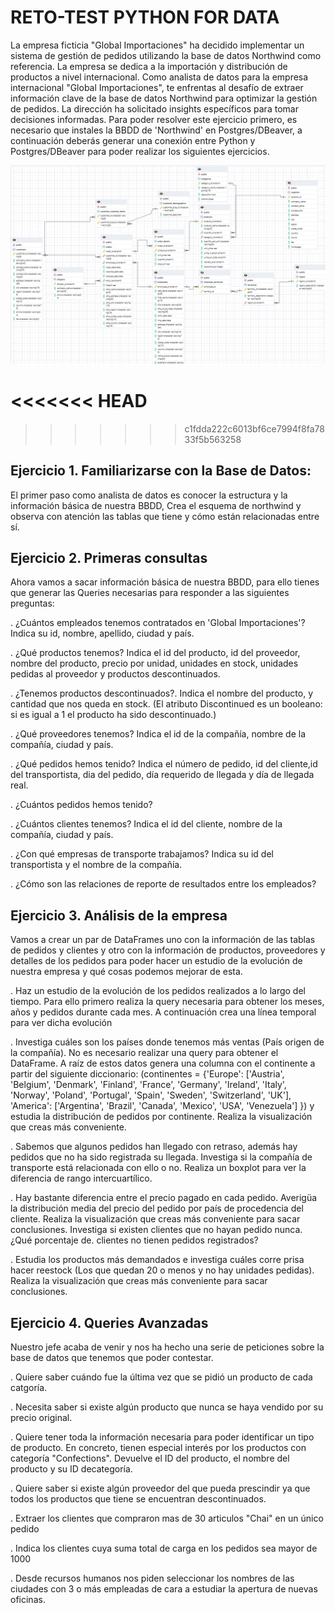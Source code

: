 # RETO-TEST PYTHON FOR DATA

La empresa ficticia "Global Importaciones" ha decidido implementar un sistema de gestión de pedidos utilizando la base de datos Northwind como referencia. La empresa se dedica a la importación y distribución de productos a nivel internacional. Como analista de datos para la empresa internacional "Global Importaciones", te enfrentas al desafío de extraer información clave de la base de
datos Northwind para optimizar la gestión de pedidos. La dirección ha solicitado insights específicos para tomar decisiones informadas. Para poder resolver este ejercicio primero, es necesario que instales la BBDD de 'Northwind' en Postgres/DBeaver, a continuación deberás generar una conexión entre Python y Postgres/DBeaver para poder realizar los siguientes ejercicios.

![header_photo](https://github.com/CarlEstP/python_data/blob/main/modelo.PNG)

<<<<<<< HEAD
=======

>>>>>>> c1fdda222c6013bf6ce7994f8fa7833f5b563258
## Ejercicio 1. Familiarizarse con la Base de Datos:

El primer paso como analista de datos es conocer la estructura y la información básica de nuestra BBDD, Crea el esquema de northwind y observa con atención las tablas que tiene y cómo están relacionadas entre sí.

## Ejercicio 2. Primeras consultas

Ahora vamos a sacar información básica de nuestra BBDD, para ello tienes que generar las Queries necesarias para responder a las siguientes preguntas:

. ¿Cuántos empleados tenemos contratados en 'Global Importaciones'? Indica su id, nombre, apellido, ciudad y país.

. ¿Qué productos tenemos? Indica el id del producto, id del proveedor, nombre del producto, precio por unidad, unidades en stock, unidades pedidas al proveedor y productos descontinuados.

. ¿Tenemos productos descontinuados?. Indica el nombre del producto, y cantidad que nos queda en stock. (El atributo Discontinued es un booleano: si es igual a 1 el producto ha sido descontinuado.)

. ¿Qué proveedores tenemos? Indica el id de la compañía, nombre de la compañía, ciudad y país.

. ¿Qué pedidos hemos tenido? Indica el número de pedido, id del cliente,id del transportista, dia del pedido, día requerido de llegada y día de llegada real.

. ¿Cuántos pedidos hemos tenido?

. ¿Cuántos clientes tenemos? Indica el id del cliente, nombre de la compañía, ciudad y país.

. ¿Con qué empresas de transporte trabajamos? Indica su id del transportista y el nombre de la compañía.

. ¿Cómo son las relaciones de reporte de resultados entre los empleados?

## Ejercicio 3. Análisis de la empresa

Vamos a crear un par de DataFrames uno con la información de las tablas de pedidos y clientes y otro con la información de productos, proveedores y detalles de los pedidos para poder hacer un estudio de la evolución de nuestra empresa y qué cosas podemos mejorar de esta.

. Haz un estudio de la evolución de los pedidos realizados a lo largo del tiempo. Para ello primero realiza la query necesaria para obtener los meses, años y pedidos durante cada mes. A continuación crea una línea temporal para ver dicha evolución

. Investiga cuáles son los países donde tenemos más ventas (País origen de la compañía). No es necesario realizar una query para obtener el DataFrame. A raíz de estos datos genera una columna con el continente a partir del siguiente diccionario:
(continentes = {'Europe': ['Austria', 'Belgium', 'Denmark', 'Finland', 'France', 'Germany', 'Ireland', 'Italy', 'Norway', 'Poland', 'Portugal', 'Spain', 'Sweden', 'Switzerland', 'UK'], 'America': ['Argentina', 'Brazil', 'Canada', 'Mexico', 'USA', 'Venezuela'] }) y estudia la distribución de pedidos por continente. Realiza la visualización que creas más conveniente.

. Sabemos que algunos pedidos han llegado con retraso, además hay pedidos que no ha sido registrada su llegada. Investiga si la compañía de transporte está relacionada con ello o no. Realiza un boxplot para ver la diferencia de rango intercuartílico.

. Hay bastante diferencia entre el precio pagado en cada pedido. Averigüa la distribución media del precio del pedido por país de procedencia del cliente. Realiza la visualización que creas más conveniente para sacar conclusiones. Investiga si existen clientes que no hayan pedido nunca. ¿Qué porcentaje de. clientes no tienen pedidos registrados?

. Estudia los productos más demandados e investiga cuáles corre prisa hacer reestock (Los que quedan 20 o menos y no hay unidades pedidas). Realiza la visualización que creas más conveniente para sacar conclusiones.

## Ejercicio 4. Queries Avanzadas

Nuestro jefe acaba de venir y nos ha hecho una serie de peticiones sobre la base de datos que tenemos que poder contestar.

. Quiere saber cuándo fue la última vez que se pidió un producto de cada catgoría.

. Necesita saber si existe algún producto que nunca se haya vendido por su precio original.

. Quiere tener toda la información necesaria para poder identificar un tipo de producto. En concreto, tienen especial interés por los productos con categoría "Confections". Devuelve el ID del producto, el nombre del producto y su ID decategoría.

. Quiere saber si existe algún proveedor del que pueda prescindir ya que todos los productos que tiene se encuentran descontinuados.

. Extraer los clientes que compraron mas de 30 articulos "Chai" en un único pedido

. Indica los clientes cuya suma total de carga en los pedidos sea mayor de 1000

. Desde recursos humanos nos piden seleccionar los nombres de las ciudades con 3 o más empleadas de cara a estudiar la apertura de nuevas oficinas.
